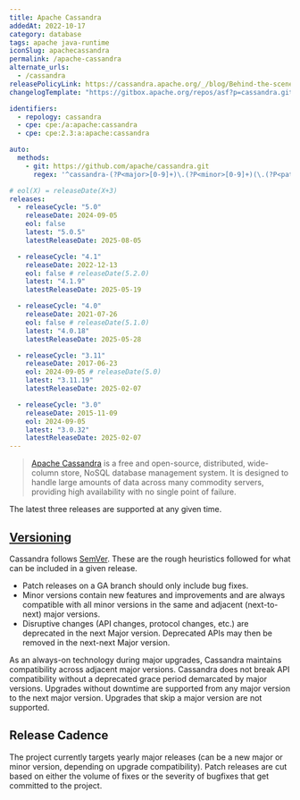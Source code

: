 ```yaml
---
title: Apache Cassandra
addedAt: 2022-10-17
category: database
tags: apache java-runtime
iconSlug: apachecassandra
permalink: /apache-cassandra
alternate_urls:
  - /cassandra
releasePolicyLink: https://cassandra.apache.org/_/blog/Behind-the-scenes-of-an-Apache-Cassandra-Release.html
changelogTemplate: "https://gitbox.apache.org/repos/asf?p=cassandra.git;a=blob_plain;f=NEWS.txt;hb=refs/tags/cassandra-__LATEST__"

identifiers:
  - repology: cassandra
  - cpe: cpe:/a:apache:cassandra
  - cpe: cpe:2.3:a:apache:cassandra

auto:
  methods:
    - git: https://github.com/apache/cassandra.git
      regex: '^cassandra-(?P<major>[0-9]+)\.(?P<minor>[0-9]+)(\.(?P<patch>[0-9]+))?$'

# eol(X) = releaseDate(X+3)
releases:
  - releaseCycle: "5.0"
    releaseDate: 2024-09-05
    eol: false
    latest: "5.0.5"
    latestReleaseDate: 2025-08-05

  - releaseCycle: "4.1"
    releaseDate: 2022-12-13
    eol: false # releaseDate(5.2.0)
    latest: "4.1.9"
    latestReleaseDate: 2025-05-19

  - releaseCycle: "4.0"
    releaseDate: 2021-07-26
    eol: false # releaseDate(5.1.0)
    latest: "4.0.18"
    latestReleaseDate: 2025-05-28

  - releaseCycle: "3.11"
    releaseDate: 2017-06-23
    eol: 2024-09-05 # releaseDate(5.0)
    latest: "3.11.19"
    latestReleaseDate: 2025-02-07

  - releaseCycle: "3.0"
    releaseDate: 2015-11-09
    eol: 2024-09-05
    latest: "3.0.32"
    latestReleaseDate: 2025-02-07
---
```


> [Apache Cassandra](https://cassandra.apache.org) is a free and open-source, distributed, wide-column store, NoSQL database management system.
> It is designed to handle large amounts of data across many commodity servers, providing high availability with no single point of failure.

The latest three releases are supported at any given time.

## [Versioning](https://cassandra.apache.org/_/blog/Behind-the-scenes-of-an-Apache-Cassandra-Release.html)

Cassandra follows [SemVer](https://semver.org/).
These are the rough heuristics followed for what can be included in a given release.

- Patch releases on a GA branch should only include bug fixes.
- Minor versions contain new features and improvements and are always compatible with all minor versions
  in the same and adjacent (next-to-next) major versions.
- Disruptive changes (API changes, protocol changes, etc.) are deprecated in the next Major version.
  Deprecated APIs may then be removed in the next-next Major version.

As an always-on technology during major upgrades, Cassandra maintains compatibility across adjacent major versions.
Cassandra does not break API compatibility without a deprecated grace period demarcated by major versions.
Upgrades without downtime are supported from any major version to the next major version.
Upgrades that skip a major version are not supported.

## Release Cadence

The project currently targets yearly major releases (can be a new major or minor version, depending on upgrade compatibility).
Patch releases are cut based on either the volume of fixes or the severity of bugfixes that get committed to the project.
